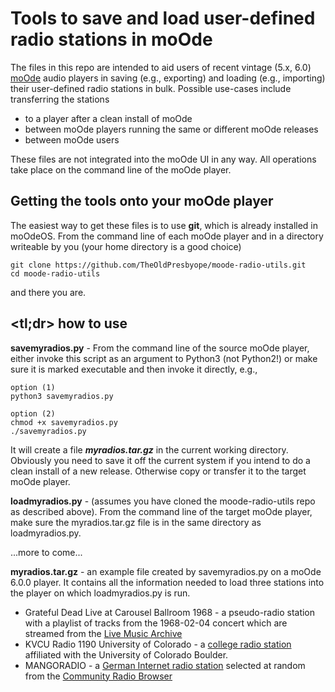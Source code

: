 # Tools to save and load user-defined radio stations in moOde

The files in this repo are intended to aid users of recent vintage (5.x, 6.0) [moOde](http://moodeaudio.org) audio players in saving (e.g., exporting) and loading (e.g., importing) their user-defined radio stations in bulk. Possible use-cases include transferring the stations
* to a player after a clean install of moOde
* between moOde players running the same or different moOde releases
* between moOde users

These files are not integrated into the moOde UI in any way. All operations take place on the command line of the moOde player.

## Getting the tools onto your moOde player

The easiest way to get these files is to use **git**, which is already installed in moOdeOS. From the command line of each moOde player and in a directory writeable by you (your home directory is a good choice)
```
git clone https://github.com/TheOldPresbyope/moode-radio-utils.git
cd moode-radio-utils
```
and there you are.

## <tl;dr> how to use

**savemyradios.py** - From the command line of the source moOde player, either invoke this script as an argument to Python3 (not Python2!) or make sure it is marked executable and then invoke it directly, e.g.,
```
option (1)
python3 savemyradios.py

option (2)
chmod +x savemyradios.py
./savemyradios.py
```
It will create a file ***myradios.tar.gz*** in the current working directory. Obviously you need to save it off the current system if you intend to do a clean install of a new release. Otherwise copy or transfer it to the target moOde player. 

**loadmyradios.py** - (assumes you have cloned the moode-radio-utils repo as described above). From the command line of the target moOde player, make sure the myradios.tar.gz file is in the same directory as loadmyradios.py.

...more to come...

**myradios.tar.gz** - an example file created by savemyradios.py on a moOde 6.0.0 player. It contains all the information needed to load three stations into the player on which loadmyradios.py is run.

* Grateful Dead Live at Carousel Ballroom 1968 - a pseudo-radio station with a playlist of tracks from the 1968-02-04 concert which are streamed from the [Live Music Archive](https://archive.org/details/gd1968-02-14.sbd.douglas-cleef.2267.shnf)
* KVCU Radio 1190 University of Colorado - a [college radio station](http://www.radio1190.org/) affiliated with the University of Colorado Boulder.
* MANGORADIO - a [German Internet radio station](https://mangoradio.de/) selected at random from the [Community Radio Browser]( http://www.radio-browser.info/gui/#!/)
